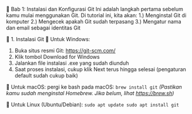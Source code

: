 📘 Bab 1: Instalasi dan Konfigurasi Git
Ini adalah langkah pertama sebelum kamu mulai menggunakan Git. Di tutorial ini, kita akan:
1.) Menginstal Git di komputer
2.) Mengecek apakah Git sudah terpasang
3.) Mengatur nama dan email sebagai identitas Git

🧩 1. Instalasi Git
🔹 Untuk Windows:
1. Buka situs resmi Git: https://git-scm.com/
2. Klik tombol Download for Windows
3. Jalankan file instalasi .exe yang sudah diunduh
4. Saat proses instalasi, cukup klik Next terus hingga selesai (pengaturan default sudah cukup baik)

🔹 Untuk macOS:
pergi ke bash pada macOS:
`brew install git`
*(Pastikan kamu sudah menginstal Homebrew. Jika belum, lihat https://brew.sh)*

🔹 Untuk Linux (Ubuntu/Debian):
`sudo apt update
sudo apt install git`

